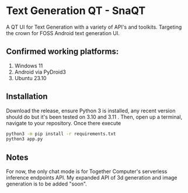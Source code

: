 
# Text Generation QT - SnaQT

A QT UI for Text Generation with a variety of API's and toolkits. Targeting the crown for FOSS Android text generation UI.

## Confirmed working platforms:
1. Windows 11
2. Android via PyDroid3
3. Ubuntu 23.10

## Installation

Download the release, ensure Python 3 is installed, any recent version should do but it's been tested on 3.10 and 3.11 .  Then, open up a terminal, navigate to your repository. Once there execute

```bash
python3 -m pip install -r requirements.txt
python3 app.py
```

## Notes

For now, the only chat mode is for Together Computer's serverless inference endpoints API. My expanded API of 3d generation and image generation is to be added "soon".


